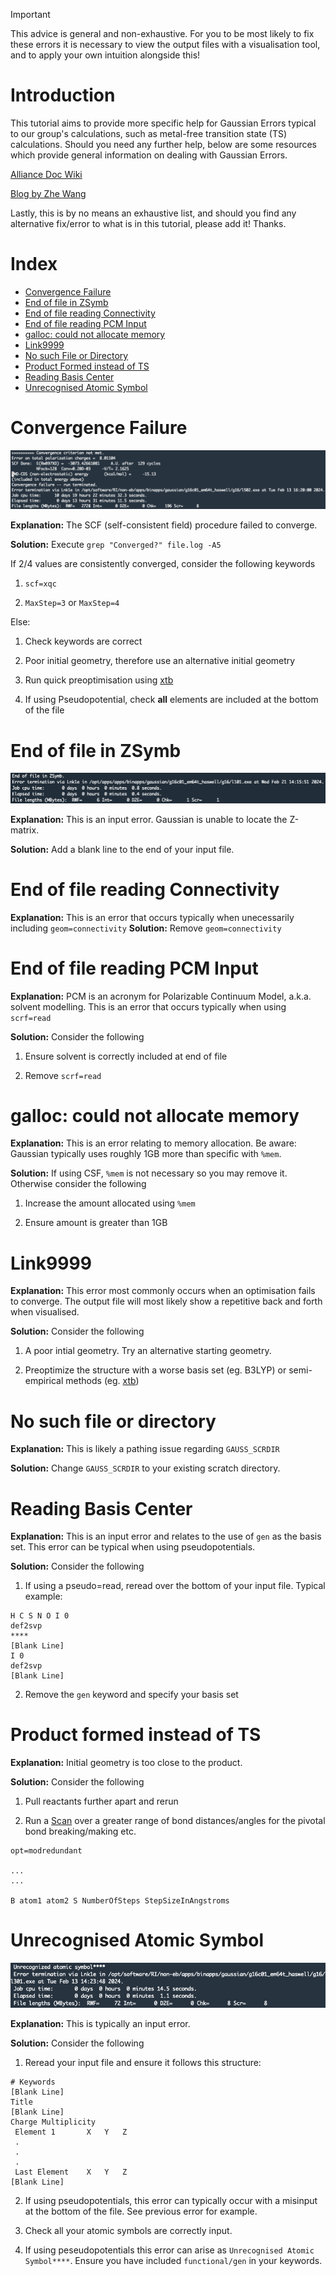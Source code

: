 > [!IMPORTANT]  
> This advice is general and non-exhaustive. For you to be most likely to fix these errors it is necessary to view the output files with a visualisation tool, and to apply your own intuition alongside this!

# Introduction
This tutorial aims to provide more specific help for Gaussian Errors typical to our group's calculations, such as metal-free transition state (TS) calculations. Should you need any further help, below are some resources which provide general information on dealing with Gaussian Errors.

[Alliance Doc Wiki](https://docs.alliancecan.ca/wiki/Gaussian_error_messages)

[Blog by Zhe Wang](https://wongzit.github.io/gaussian-common-errors-and-solutions/)

Lastly, this is by no means an exhaustive list, and should you find any alternative fix/error to what is in this tutorial, please add it! Thanks.

# Index
- [Convergence Failure](#convergence-failure)
- [End of file in ZSymb](#end-of-file-in-zsymb)
- [End of file reading Connectivity](#end-of-file-reading-connectivity)
- [End of file reading PCM Input](#end-of-file-reading-pcm-input)
- [galloc: could not allocate memory](#galloc-could-not-allocate-memory)
- [Link9999](#link9999)
- [No such File or Directory](#no-such-file-or-directory)
- [Product Formed instead of TS](#product-formed-instead-of-ts)
- [Reading Basis Center](#reading-basis-center)
- [Unrecognised Atomic Symbol](#unrecognised-atomic-symbol)


# Convergence Failure

![Convergence Failure Example](figures/convergence_failure.png)

**Explanation:** The SCF (self-consistent field) procedure failed to converge.

**Solution:** Execute ```grep "Converged?" file.log -A5```

If 2/4 values are consistently converged, consider the following keywords

1. ```scf=xqc```

2. ```MaxStep=3``` or ```MaxStep=4```

Else:

1. Check keywords are correct

2. Poor initial geometry, therefore use an alternative initial geometry

3. Run quick preoptimisation using [xtb](https://github.com/grimme-lab/xtb)

4. If using Pseudopotential, check **all** elements are included at the bottom of the file

# End of file in ZSymb

![ZSymb Example](figures/ZSymb.png)

**Explanation:** This is an input error. Gaussian is unable to locate the Z-matrix. 

**Solution:** Add a blank line to the end of your input file.

# End of file reading Connectivity

**Explanation:** This is an error that occurs typically when unecessarily including ```geom=connectivity```
**Solution:** Remove ```geom=connectivity```

# End of file reading PCM Input

**Explanation:** PCM is an acronym for Polarizable Continuum Model, a.k.a. solvent modelling. This is an error that occurs typically when using ```scrf=read```

**Solution:** Consider the following

1. Ensure solvent is correctly included at end of file

2. Remove ```scrf=read```

# galloc: could not allocate memory

**Explanation:** This is an error relating to memory allocation. Be aware: Gaussian typically uses roughly 1GB more than specific with ```%mem```. 

**Solution:** If using CSF, ```%mem``` is not necessary so you may remove it. Otherwise consider the following

1. Increase the amount allocated using ```%mem```

2. Ensure amount is greater than 1GB

# Link9999

**Explanation:** This error most commonly occurs when an optimisation fails to converge. The output file will most likely show a repetitive back and forth when visualised. 

**Solution:** Consider the following

1. A poor intial geometry. Try an alternative starting geometry.

2. Preoptimize the structure with a worse basis set (eg. B3LYP) or semi-empirical methods (eg. [xtb](https://github.com/grimme-lab/xtb))

# No such file or directory

**Explanation:** This is likely a pathing issue regarding ```GAUSS_SCRDIR```

**Solution:** Change ```GAUSS_SCRDIR``` to your existing scratch directory.

# Reading Basis Center

**Explanation:** This is an input error and relates to the use of ```gen``` as the basis set. This error can be typical when using pseudopotentials. 

**Solution:** Consider the following

1. If using a pseudo=read, reread over the bottom of your input file. Typical example:
```
H C S N O I 0
def2svp
****
[Blank Line]
I 0
def2svp
[Blank Line]
```

2. Remove the ```gen``` keyword and specify your basis set

# Product formed instead of TS

**Explanation:** Initial geometry is too close to the product.

**Solution:** Consider the following

1. Pull reactants further apart and rerun

2. Run a [Scan](https://gaussian.com/opt/) over a greater range of bond distances/angles for the pivotal bond breaking/making etc. 

```
opt=modredundant

...
...

B atom1 atom2 S NumberOfSteps StepSizeInAngstroms

```

# Unrecognised Atomic Symbol

![Unrecognised Atomic Symbol Example](figures/unrecognised_atomic_symbol.png)

**Explanation:** This is typically an input error.

**Solution:** Consider the following

1. Reread your input file and ensure it follows this structure:

```
# Keywords
[Blank Line]
Title
[Blank Line]
Charge Multiplicity
 Element 1       X   Y   Z
 .
 .
 .
 Last Element    X   Y   Z
[Blank Line]
```

2. If using pseudopotentials, this error can typically occur with a misinput at the bottom of the file. See previous error for example.

3. Check all your atomic symbols are correctly input.

4. If using peseudopotentials this error can arise as ```Unrecognised Atomic Symbol****```. Ensure you have included ```functional/gen``` in your keywords.
